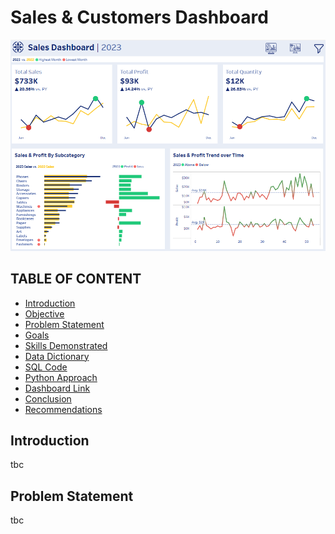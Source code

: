 # Sales & Customers Dashboard

[![Dashboard Preview](https://github.com/BiancaPopescu2001/Tableau/blob/c99714fd1e4cfe094fd5417e5e274135179837de/dashboard%20preview.png)](https://public.tableau.com/app/profile/bianca.popescu/viz/SalesDashboard_17612430350950/SalesDashboard)


## TABLE OF CONTENT
- [Introduction](#introduction)
- [Objective](#objective)
- [Problem Statement](#problem-statement)
- [Goals](#goals)
- [Skills Demonstrated](#skills-demonstrated)
- [Data Dictionary](#data-dictionary)
- [SQL Code](#sql-code)
- [Python Approach](#python-approach)
- [Dashboard Link](#dashboard-link)
- [Conclusion](#conclusion)
- [Recommendations](#recommendations)

## Introduction
tbc

## Problem Statement
tbc
